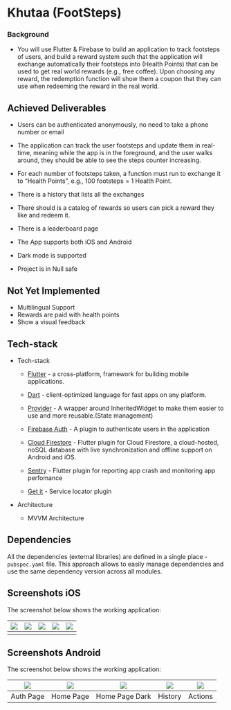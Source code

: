 # Khutaa (FootSteps) 


### Background

* You will use Flutter & Firebase to build an application to track footsteps of users, and build a reward system such that the application will exchange automatically their footsteps into (Health Points) that can be used to get real world rewards (e.g., free coffee). Upon choosing any reward, the redemption function will show them a coupon that they can use when redeeming the reward in the real world.

## Achieved  Deliverables

* Users can be authenticated anonymously, no need to take a phone number or email

* The application can track the user footsteps and update them in real-time, meaning while the app is in the foreground, and the user walks around, they should be able to see the steps counter increasing.

* For each number of footsteps taken, a function must run to exchange it to “Health Points”, e.g., 100 footsteps = 1 Health Point.

* There is a history that lists all the exchanges 

* There should is a catalog of rewards so users can pick a reward they like and redeem it. 

*  There is a leaderboard page

* The App supports both iOS and Android

* Dark mode is supported

* Project is in Null safe

## Not Yet Implemented 

* Multilingual Support 
* Rewards are paid with health points
* Show a visual feedback



## Tech-stack

* Tech-stack
    * [Flutter](http://flutter.dev/) - a cross-platform, framework for building mobile applications.
    * [Dart](http://dart.dev/) - client-optimized language for fast apps on any platform.
    * [Provider](https://pub.dev/packages/provider) - A wrapper around InheritedWidget to make them easier to use and more reusable.(State management)
    * [Firebase Auth](https://pub.dev/packages/firebase_auth) - A plugin to authenticate users in the application

    * [Cloud Firestore](https://pub.dev/packages/cloud_firestore) - Flutter plugin for Cloud Firestore, a cloud-hosted, noSQL database with live synchronization and offline support on Android and iOS.

   * [Sentry](https://pub.dev/packages/sentry_flutter) - Flutter plugin for reporting app crash and monitoring app perfomance 
     
   * [Get it](https://pub.dev/packages/cloud_firestore) - Service locator plugin
    

* Architecture
    * MVVM Architecture

## Dependencies

All the dependencies (external libraries) are defined in a single place - `pubspec.yaml` file. This approach allows to easily manage dependencies and use the same dependency version across all modules.

## Screenshots iOS

The screenshot below shows the working application:


|<image src="screenshots/ios1.png"> | <image src="screenshots/ios2.png"> | <image src="screenshots/ios3.png"> | <image src="screenshots/ios4.png">| <image src="screenshots/ios5.png">|
|:---:|:---:|:---:|:---:|:---:|
||||||


## Screenshots Android

The screenshot below shows the working application:

|<image src="screenshots/auth.jpeg"> | <image src="screenshots/home2.jpeg"> | <image src="screenshots/home.jpeg"> | <image src="screenshots/leaders.jpeg">| <image src="screenshots/actions.jpeg">|
|:---:|:---:|:---:|:---:|:---:|
|Auth Page|Home Page|Home Page Dark|History|Actions|



